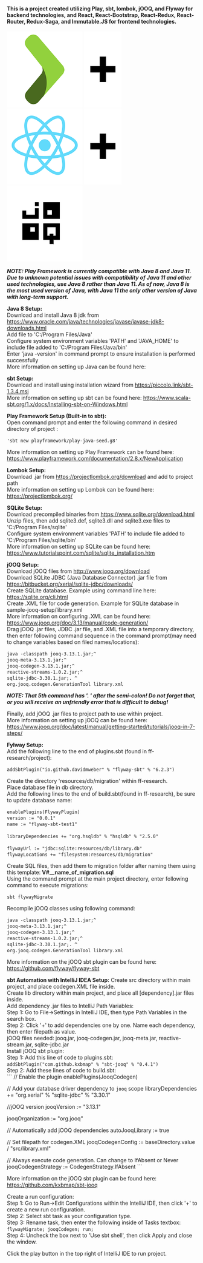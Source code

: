 #### This is a project created utilizing Play, sbt, lombok, jOOQ, and Flyway for backend technologies, and React, React-Bootstrap, React-Redux, React-Router, Redux-Saga, and Immutable.JS for frontend technologies.
  
  
![Play Logo](./ff-research/public/images/play.png) ![add](./ff-research/public/images/add.png) ![React Logo](./ff-research/public/images/react.png) ![add](./ff-research/public/images/add.png) ![jOOQ Logo](./ff-research/public/images/jooq.png)
  
  
***NOTE: Play Framework is currently compatible with Java 8 and Java 11. Due to unknown potential issues with compatibility of Java 11 and other used technologies, use Java 8 rather than Java 11. As of now, Java 8 is the most used version of Java, with Java 11 the only other version of Java with long-term support.***  
  
**Java 8 Setup:**  
Download and install Java 8 jdk from https://www.oracle.com/java/technologies/javase/javase-jdk8-downloads.html  
Add file to 'C:/Program Files/Java'  
Configure system environment variables 'PATH' and 'JAVA_HOME' to include file added to 'C:/Program Files/Java/bin'  
Enter 'java -version' in command prompt to ensure installation is performed successfully  
More information on setting up Java can be found here:  
  
**sbt Setup:**  
Download and install using installation wizard from https://piccolo.link/sbt-1.3.4.msi  
More information on setting up sbt can be found here: https://www.scala-sbt.org/1.x/docs/Installing-sbt-on-Windows.html  
  
**Play Framework Setup (Built-in to sbt):**  
Open command prompt and enter the following command in desired directory of project  :
```
'sbt new playframework/play-java-seed.g8'
```
More information on setting up Play Framework can be found here: https://www.playframework.com/documentation/2.8.x/NewApplication  
  
**Lombok Setup:**  
Download .jar from https://projectlombok.org/download and add to project path  
More information on setting up Lombok can be found here: https://projectlombok.org/  
  
**SQLite Setup:**  
Download precompiled binaries from https://www.sqlite.org/download.html  
Unzip files, then add sqlite3.def, sqlite3.dll and sqlite3.exe files to 'C:/Program Files/sqlite'  
Configure system environment variables 'PATH' to include file added to 'C:/Program Files/sqlite/bin'  
More information on setting up SQLite can be found here: https://www.tutorialspoint.com/sqlite/sqlite_installation.htm  
  
**jOOQ Setup:**  
Download jOOQ files from http://www.jooq.org/download  
Download SQLite JDBC (Java Database Connector) .jar file from https://bitbucket.org/xerial/sqlite-jdbc/downloads/  
Create SQLite database. Example using command line here: https://sqlite.org/cli.html  
Create .XML file for code generation. Example for SQLite database in sample-jooq-setup/library.xml  
More information on configuring .XML can be found here: https://www.jooq.org/doc/3.13/manual/code-generation/  
Drag jOOQ .jar files, JDBC .jar file, and .XML file into a temporary directory, then enter following command sequence in the command prompt(may need to change variables based on filed names/locations):  
  
```
java -classpath jooq-3.13.1.jar;^
jooq-meta-3.13.1.jar;^
jooq-codegen-3.13.1.jar;^
reactive-streams-1.0.2.jar;^
sqlite-jdbc-3.30.1.jar;. ^
org.jooq.codegen.GenerationTool library.xml
```
  
***NOTE: That 5th command has '. ' after the semi-colon! Do not forget that, or you will receive an unfriendly error that is difficult to debug!***  
  
Finally, add jOOQ .jar files to project path to use within project.  
More information on setting up jOOQ can be found here: https://www.jooq.org/doc/latest/manual/getting-started/tutorials/jooq-in-7-steps/

**Fylway Setup:**  
Add the following line to the end of plugins.sbt (found in ff-research/project):  
```
addSbtPlugin("io.github.davidmweber" % "flyway-sbt" % "6.2.3")
```
Create the directory 'resources/db/migration' within ff-research.  
Place database file in db directory.  
Add the following lines to the end of build.sbt(found in ff-research), be sure to update database name:  
```  
enablePlugins(FlywayPlugin)
version := "0.0.1"
name := "flyway-sbt-test1"

libraryDependencies += "org.hsqldb" % "hsqldb" % "2.5.0"

flywayUrl := "jdbc:sqlite:resources/db/library.db"
flywayLocations += "filesystem:resources/db/migration"
```
  
Create SQL files, then add them to migration folder after naming them using this template: **V#__name_of_migration.sql**  
Using the command prompt at the main project directory, enter following command to execute migrations:  
```
sbt flywayMigrate
```  
  
Recompile jOOQ classes using following command:
```
java -classpath jooq-3.13.1.jar;^
jooq-meta-3.13.1.jar;^
jooq-codegen-3.13.1.jar;^
reactive-streams-1.0.2.jar;^
sqlite-jdbc-3.30.1.jar;. ^
org.jooq.codegen.GenerationTool library.xml
```  
More information on the jOOQ sbt plugin can be found here: https://github.com/flyway/flyway-sbt

**sbt Automation with IntelliJ IDEA Setup:**
Create src directory within main project, and place codegen.XML file inside.  
Create lib directory within main project, and place all [dependency].jar files inside.  
Add dependency .jar files to IntelliJ Path Variables:  
    Step 1: Go to File->Settings in IntelliJ IDE, then type Path Variables in the search box.  
    Step 2: Click '+' to add dependencies one by one. Name each dependency, then enter filepath as value.  
        jOOQ files needed: jooq.jar, jooq-codegen.jar, jooq-meta.jar, reactive-stream.jar, sqlite-jdbc.jar  
Install jOOQ sbt plugin:  
    Step 1: Add this line of code to plugins.sbt:  
    ```
addSbtPlugin("com.github.kxbmap" % "sbt-jooq" % "0.4.1")
    ```   
    Step 2: Add these lines of code to build.sbt:  
    ```
// Enable the plugin
enablePlugins(JooqCodegen)

// Add your database driver dependency to `jooq` scope
libraryDependencies += "org.xerial" % "sqlite-jdbc" % "3.30.1"

//jOOQ version
jooqVersion := "3.13.1"

jooqOrganization := "org.jooq"

// Automatically add jOOQ dependencies
autoJooqLibrary := true

// Set filepath for codegen.XML
jooqCodegenConfig := baseDirectory.value / "src/library.xml"

// Always execute code generation. Can change to IfAbsent or Never
jooqCodegenStrategy := CodegenStrategy.IfAbsent
    ```  
  
More information on the jOOQ sbt plugin can be found here: https://github.com/kxbmap/sbt-jooq  
  
Create a run configuration:  
    Step 1: Go to Run->Edit Configurations within the IntelliJ IDE, then click '+' to create a new run configuration.  
    Step 2: Select sbt task as your configuration type.  
    Step 3: Rename task, then enter the following inside of Tasks textbox:  
    ```
flywayMigrate; jooqCodegen; run;
    ```  
    Step 4: Uncheck the box next to 'Use sbt shell', then click Apply and close the window.  

Click the play button in the top right of IntelliJ IDE to run project.
